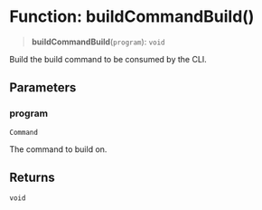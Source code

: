 # Function: buildCommandBuild()

> **buildCommandBuild**(`program`): `void`

Build the build command to be consumed by the CLI.

## Parameters

### program

`Command`

The command to build on.

## Returns

`void`
